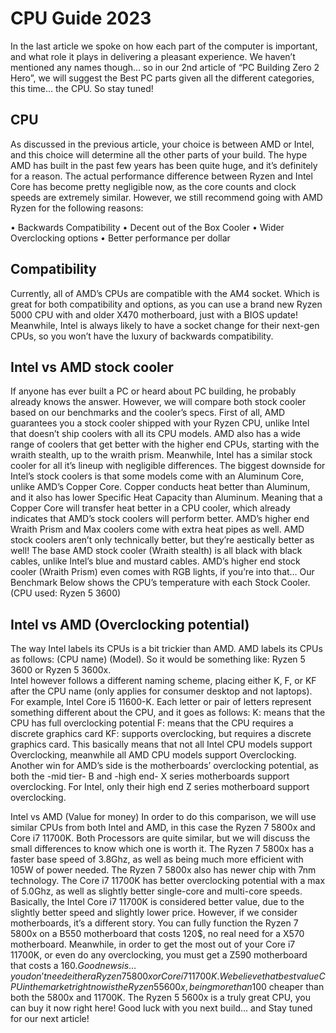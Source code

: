 # CPU Guide 2023

In the last article we spoke on how each part of the computer is important, and what role it plays in delivering a pleasant experience. We haven’t mentioned any names though… so in our 2nd article of “PC Building Zero 2 Hero”, we will suggest the Best PC parts given all the different categories, this time… the CPU. So stay tuned!

## CPU
As discussed in the previous article, your choice is between AMD or Intel, and this choice will determine all the other parts of your build. The hype AMD has built in the past few years has been quite huge, and it’s definitely for a reason. The actual performance difference between Ryzen and Intel Core has become pretty negligible now, as the core counts and clock speeds are extremely similar. However, we still recommend going with AMD Ryzen for the following reasons:

•	Backwards Compatibility 
•	Decent out of the Box Cooler
•	Wider Overclocking options 
•	Better performance per dollar 

## Compatibility 
Currently, all of AMD’s CPUs are compatible with the AM4 socket. Which is great for both compatibility and options, as you can use a brand new Ryzen 5000 CPU with and older X470 motherboard, just with a BIOS update! Meanwhile, Intel is always likely to have a socket change for their next-gen CPUs, so you won’t have the luxury of backwards compatibility.

## Intel vs AMD stock cooler
If anyone has ever built a PC or heard about PC building, he probably already knows the answer. However, we will compare both stock cooler based on our benchmarks and the cooler’s specs.
First of all, AMD guarantees you a stock cooler shipped with your Ryzen CPU, unlike Intel that doesn’t ship coolers with all its CPU models. AMD also has a wide range of coolers that get better with the higher end CPUs, starting with the wraith stealth, up to the wraith prism. Meanwhile, Intel has a similar stock cooler for all it’s lineup with negligible differences.
The biggest downside for Intel’s stock coolers is that some models come with an Aluminum Core, unlike AMD’s Copper Core. Copper conducts heat better than Aluminum, and it also has lower Specific Heat Capacity than Aluminum. Meaning that a Copper Core will transfer heat better in a CPU cooler, which already indicates that AMD’s stock coolers will perform better. AMD’s higher end Wraith Prism and Max coolers come with extra heat pipes as well.
AMD stock coolers aren’t only technically better, but they’re aestically better as well! The base AMD stock cooler (Wraith stealth) is all black with black cables, unlike Intel’s blue and mustard cables. AMD’s higher end stock cooler (Wraith Prism) even comes with RGB lights, if you’re into that… 
Our Benchmark Below shows the CPU’s temperature with each Stock Cooler. (CPU used: Ryzen 5 3600)

## Intel vs AMD (Overclocking potential)
The way Intel labels its CPUs is a bit trickier than AMD.
AMD labels its CPUs as follows: (CPU name) (Model). So it would be something like: Ryzen 5 3600 or Ryzen 5 3600x.  
Intel however follows a different naming scheme, placing either K, F, or KF after the CPU name (only applies for consumer desktop and not laptops). For example, Intel Core i5 11600-K. Each letter or pair of letters represent something different about the CPU, and it goes as follows:
K: means that the CPU has full overclocking potential 
F: means that the CPU requires a discrete graphics card
KF: supports overclocking, but requires a discrete graphics card.
This basically means that not all Intel CPU models support Overclocking, meanwhile all AMD CPU models support Overclocking. Another win for AMD’s side is the motherboards’ overclocking potential, as both the -mid tier- B and -high end- X series motherboards support overclocking. For Intel, only their high end Z series motherboard support overclocking.

Intel vs AMD (Value for money)
In order to do this comparison, we will use similar CPUs from both Intel and AMD, in this case the Ryzen 7 5800x and Core i7 11700K. Both Processors are quite similar, but we will discuss the small differences to know which one is worth it.
The Ryzen 7 5800x has a faster base speed of 3.8Ghz, as well as being much more efficient with 105W of power needed. The Ryzen 7 5800x also has newer chip with 7nm technology.
The Core i7 11700K has better overclocking potential with a max of 5.0Ghz, as well as slightly better single-core and multi-core speeds.
Basically, the Intel Core i7 11700K is considered better value, due to the slightly better speed and slightly lower price. However, if we consider motherboards, it’s a different story. 
You can fully function the Ryzen 7 5800x on a B550 motherboard that costs 120$, no real need for a X570 motherboard. Meanwhile, in order to get the most out of your Core i7 11700K, or even do any overclocking, you must get a Z590 motherboard that costs a $160.
Good news is… you don’t need either a Ryzen 7 5800x or Core i7 11700K. We believe that best value CPU in the market right now is the Ryzen 5 5600x, being more than 100$ cheaper than both the 5800x and 11700K.
The Ryzen 5 5600x is a truly great CPU, you can buy it now right here! Good luck with you next build… and Stay tuned for our next article!    



 
 

  





